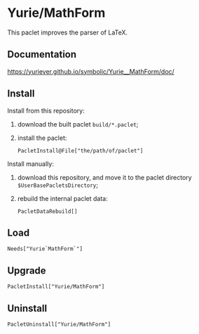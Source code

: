 # Yurie/MathForm

This paclet improves the parser of LaTeX.

## Documentation

<https://yuriever.github.io/symbolic/Yurie__MathForm/doc/>
## Install

Install from this repository:

1. download the built paclet `build/*.paclet`;

2. install the paclet:

    ``` wl
    PacletInstall@File["the/path/of/paclet"]
    ```

Install manually:

1. download this repository, and move it to the paclet directory `$UserBasePacletsDirectory`;

2. rebuild the internal paclet data:

    ``` wl
    PacletDataRebuild[]
    ```

## Load

``` wl
Needs["Yurie`MathForm`"]
```

## Upgrade

``` wl
PacletInstall["Yurie/MathForm"]
```

## Uninstall

``` wl
PacletUninstall["Yurie/MathForm"]
```

